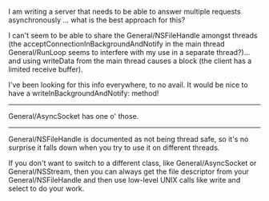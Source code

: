 

I am writing a server that needs to be able to answer multiple requests asynchronously ... what is the best approach for this?

I can't seem to be able to share the General/NSFileHandle amongst threads (the acceptConnectionInBackgroundAndNotify in the main thread General/RunLoop seems to interfere with my use in a separate thread?)... and using writeData from the main thread causes a block (the client has a limited receive buffer).

I've been looking for this info everywhere, to no avail. It would be nice to have a writeInBackgroundAndNotify: method!

----
General/AsyncSocket has one o' those.

----
General/NSFileHandle is documented as not being thread safe, so it's no surprise it falls down when you try to use it on different threads.

If you don't want to switch to a different class, like General/AsyncSocket or General/NSStream, then you can always get the file descriptor from your General/NSFileHandle and then use low-level UNIX calls like     write and     select to do your work.